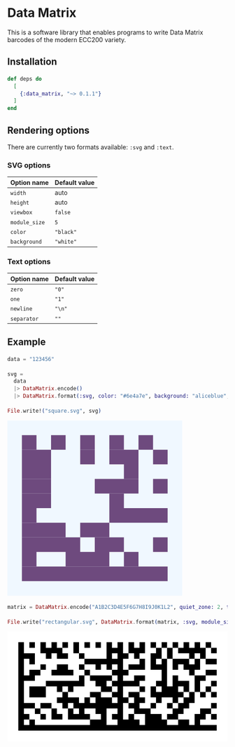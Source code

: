 # Data Matrix

This is a software library that enables programs to write Data Matrix barcodes of the modern ECC200 variety.

## Installation

```exs
def deps do
  [
    {:data_matrix, "~> 0.1.1"}
  ]
end
```

## Rendering options

There are currently two formats available: `:svg` and `:text`.

### SVG options

| Option name | Default value |
| --- | --- |
| `width` | auto |
| `height` | auto |
| `viewbox` | `false` |
| `module_size` | `5` |
| `color` | `"black"` |
| `background` | `"white"` |

### Text options

| Option name | Default value |
| --- | --- |
| `zero` | `"0"` |
| `one` | `"1"` |
| `newline` | `"\n"` |
| `separator` | `""` |

## Example

```ex
data = "123456"

svg =
  data
  |> DataMatrix.encode()
  |> DataMatrix.format(:svg, color: "#6e4a7e", background: "aliceblue", width: 200)

File.write!("square.svg", svg)
```

<img src="./docs/figures/example_square.svg" alt="Example square Data Matrix">

```ex
matrix = DataMatrix.encode("A1B2C3D4E5F6G7H8I9J0K1L2", quiet_zone: 2, type: :rectangle)

File.write("rectangular.svg", DataMatrix.format(matrix, :svg, module_size: 8))
```

<img src="./docs/figures/example_rectangular.svg" alt="Example rectangular Data Matrix">
